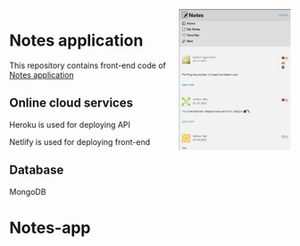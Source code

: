 <img src="coverReadme.png" width="200" align="right" />

# Notes application

This repository contains front-end code of [Notes application](https://my-simple-note.netlify.app/)

## Online cloud services

Heroku is used for deploying API


Netlify is used for deploying front-end

## Database

MongoDB



# Notes-app
